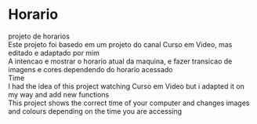 # Horario
projeto de horarios
</br>
Este projeto foi basedo em um projeto do canal Curso em Video, mas editado e adaptado por mim
</br>
A intencao e mostrar o horario atual da maquina, e fazer transicao de imagens e cores dependendo do horario acessado
</br>
Time
</br>
I had the idea of this project watching Curso em Video but i adapted it on my way and add new functions 
</br>
This project shows the correct time of your computer and changes images and colours depending on the time you are accessing
